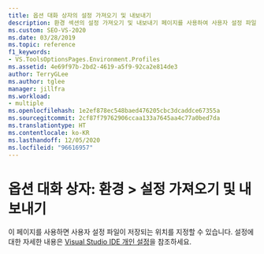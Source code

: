```yaml
---
title: 옵션 대화 상자의 설정 가져오기 및 내보내기
description: 환경 섹션의 설정 가져오기 및 내보내기 페이지를 사용하여 사용자 설정 파일이 저장되는 위치를 지정하는 방법을 알아봅니다.
ms.custom: SEO-VS-2020
ms.date: 03/28/2019
ms.topic: reference
f1_keywords:
- VS.ToolsOptionsPages.Environment.Profiles
ms.assetid: 4e69f97b-2bd2-4619-a5f9-92ca2e814de3
author: TerryGLee
ms.author: tglee
manager: jillfra
ms.workload:
- multiple
ms.openlocfilehash: 1e2ef878ec548baed476205cbc3dcaddce67355a
ms.sourcegitcommit: 2cf87f79762906ccaa133a7645aa4c77a0bed7da
ms.translationtype: HT
ms.contentlocale: ko-KR
ms.lasthandoff: 12/05/2020
ms.locfileid: "96616957"
---
```

# <a name="options-dialog-box-environment--import-and-export-settings"></a>옵션 대화 상자: 환경 \> 설정 가져오기 및 내보내기

이 페이지를 사용하면 사용자 설정 파일이 저장되는 위치를 지정할 수 있습니다. 설정에 대한 자세한 내용은 [Visual Studio IDE 개인 설정](../../ide/personalizing-the-visual-studio-ide.md)을 참조하세요.
